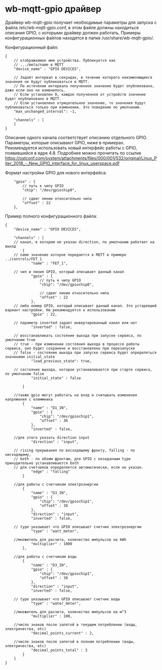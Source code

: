 wb-mqtt-gpio драйвер
====================

Драйвер wb-mqtt-gpio получает необходимые параметры для запуска с файла /etc/wb-mqtt-gpio.conf, в этом файле должны находиться
описания GPIO, с которыми драйвер должен работать. Примеры конфигурационных файлов находятся в папке /usr/share/wb-mqtt-gpio/.

Конфигурационный файл:

``` jsonc
{
    // отображаемое имя устройства. Публикуется как
    // .../meta/name в MQTT
    "device_name" : "GPIO DEVICES",

    // Задаёт интервал в секундах, в течение которого неизменяющиеся значения не будут публиковаться в MQTT.
    // По истечении интервала полученное значение будет опубликовано, даже если оно не изменилось.
    // Если установлен 0, каждое полученное от устройств значение будет опубликовано в MQTT.
    // Если установлено отрицательное значение, то значения будут публиковаться только при изменении. Это поведение по умолчанию.
    "max_unchanged_interval": -1,

    "channels" : [
    ]
}
```

Описание одного канала соответствует описанию отдельного GPIO. Параметры, которые описывают GPIO, ниже в примерах.
Рекомендуется использовать новый интерфейс работы с GPIO, появившийся в ядре 4.8. 
Подробнее можно прочитать по ссылке https://ostconf.com/system/attachments/files/000/001/532/original/Linux_Piter_2018_-_New_GPIO_interface_for_linux_userspace.pdf

Формат настройки GPIO для нового интерфейса:

``` jsonc
    "gpio" : {
        // путь к чипу GPIO
        "chip": "/dev/gpiochip0",

        // сдвиг линии относительно чипа
        "offset" : 22
    },
```

Пример полного конфигурационного файла:

``` jsonc
{
    "device_name" : "GPIO DEVICES",

    "channels" : [
    // канал, в котором не указан direction, по умолчанию работает на выход
        {
    // name значение которое передается в MQTT в примере ../controls/FET_1
            "name" : "FET_1",

    // чип и линия GPIO, который описывает данный канал
            "gpio" : {
                // путь к чипу GPIO
                "chip": "/dev/gpiochip0",

                // сдвиг линии относительно чипа
                "offset" : 22
            },
    // либо номер GPIO, который описывает данный канал. Это устаревший вариант настройки. Не рекомендуется к использованию
            "gpio" : 22,
    
    // параметр inverted задает инвертированный канал или нет
            "inverted" : false,

    // восстанавливать состояние выхода при запуске сервиса, по умолчанию true
    // true - при изменении состояния выхода в процессе работы сервиса, оно будет сохранено и восстановлено при перезапуске
    // false - состояние выхода при запуске сервиса будет определяться значением initial_state
            "load_previous_state": true,

    // состояние выхода, которое устанавливается при старте сервиса, по умолчанию false
            "initial_state" : false

        }

    //также gpio могут работать на вход и считывать изменения напряжения с клеммника
        {
            "name" : "D1_IN",
            "gpio" : {
                "chip": "/dev/gpiochip1",
                "offset" : 36
            },
            "inverted" : false,

    //для этого указать direction input
            "direction" : "input",

    // rising прерывания по восходящему фронту, falling - по нисходящему,
    // both - по обоим фронтам, для GPIO с незаданным type принудительно устанавливается both
    // для счетчиков определяется автоматически, если не указан.
            "edge" : "falling"
        }

    //для работы с счетчиком электроэнергии
        {
            "name" : "D3_IN",
            "gpio" : {
                "chip": "/dev/gpiochip1",
                "offset" : 38
            },
            "direction" : "input",
            "inverted" : false,

    // type указывает что GPIO описывает счетчик электроэнергии
            "type" : "watt_meter",

    //множитель для расчета, количество импульсов на kWh
            "multiplier" : 1000
        },

    //для работы с счетчиком воды
        {
            "name" : "D3_IN",
            "gpio" : {
                "chip": "/dev/gpiochip1",
                "offset" : 38
            },
            "direction" : "input",
            "inverted" : false,

    // type указывает что GPIO описывает счетчик воды
            "type" : "water_meter",

    //множитель для расчета, количество импульсов на м^3
            "multiplier" : 100,

    //число знаков после запятой в текущем потреблении (воды, электричества, etc)
            "decimal_points_current" : 2,

    //число знаков после запятой в полном потреблении (воды, электричества, etc)
            "decimal_points_total" : 3
        }
    ]
}

```
